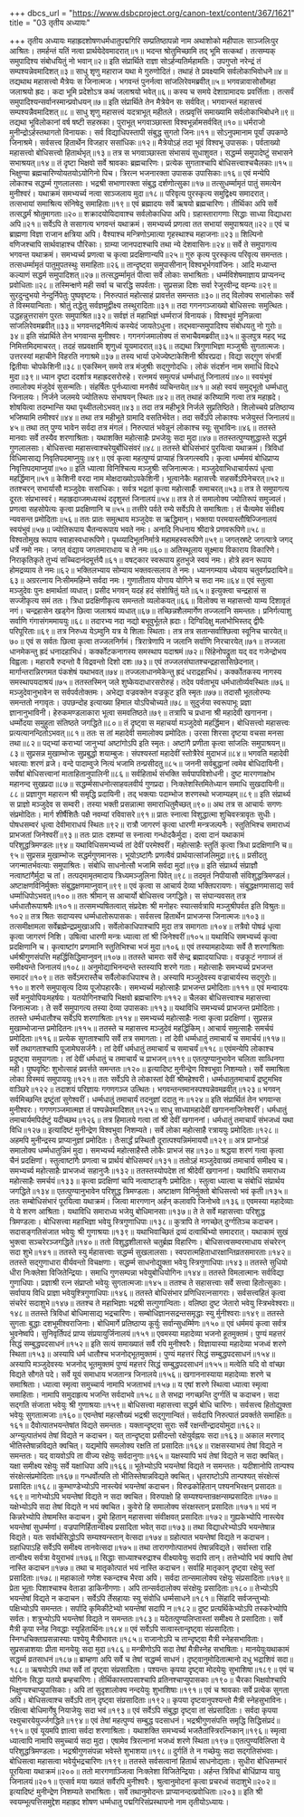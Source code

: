 +++
dbcs_url = "https://www.dsbcproject.org/canon-text/content/367/1621"
title = "03 तृतीय अध्यायः"

+++
तृतीय अध्यायः
महाह्रदशोषणधर्मधातुपद्मगिरि सम्प्रतिष्ठापन्नो नाम
अथाशोको महीपालः साञ्जलिःपुर आश्रितः।
तमर्हन्तं यतिं नत्वा प्रार्थयेदेवमादरात्॥१॥
भदन्त श्रोतुमिच्छामि तद् भूमि सत्कथां।
तत्सम्यक् समुपादिश्य संबोधयितुं नो भवान्॥२॥
इति संप्रार्थिते राज्ञा सोऽर्हन्यतिर्महामतिः।
उपगुप्तो नरेन्द्रं तं सम्पश्यन्नेवमादिशत्॥३॥
साधु शृणु महाराज यथा मे गुरुणोदितं।
तथाहं ते प्रवक्ष्यामि सर्वलोकाभिवोधने॥४॥
तद्यथाथ महासत्त्वो मैत्रेयः स जिनात्मजः।
भगवन्तं पुनर्नत्वा सांजलिरेवमब्रवीत्॥५॥
भगवन्नावासोसौमहा जलाश्रयो ह्रदः।
कदा भूमि प्रदेशोऽत्र कथं जलाश्रयो भवेत्॥६॥
कस्य च समये देशाग्रामादयः प्रवर्त्तिताः।
तत्सर्वं समुपादिश्यन्सर्वानस्मान्प्रवोधयन्॥७॥
इति संप्रार्थिते तेन मैत्रेयेन सः सर्ववित्।
भगवान्स्तं महासत्त्वं सम्पश्यन्नैवमादिशत्॥८॥
साधु शृणु महासत्त्वं यदत्राभूत् महीतले।
तत्प्रवृत्तिं समाख्यामि सर्वलोकाभिबोधने॥९॥
तद्यथा भूविलोकानां वर्ष षष्टी सहस्रका।
पुराभूत् भगवाञ्छास्ता विश्वभूर्न्नामसर्ववित्॥१०॥
धर्मराजो मुनीन्द्रोऽर्हस्तथागतो विनायकः।
सर्व विद्याधिपस्तापी संबुद्ध सुगतो जिनः॥११॥
सोऽनुपमानाम पूर्यां उपकण्ठे जिनाश्रमे।
सर्वसत्त्व हितार्थेन विजहार ससांधिकः॥१२॥
मैत्रेयोऽहं तदा भूवं विश्वभू उपासकः।
पर्वताख्यो महासत्त्वो बोधिसत्त्वो हितार्थभृत्॥१३॥
तत्र स भगवाञ्छास्ता संभासयं सुधाशुवत।
सद्धर्म्म समुपादेष्टुं सभासने सभाश्रयत्॥१४॥
तं दृष्टा भिक्षवो सर्वे श्रावकाः ब्रह्मचारिणः।
प्रत्येक सुगताश्चापि बोधिसत्त्वाश्चचैलकाः॥१५॥
भिक्षुण्या ब्रह्मचारिण्योयतयोऽयोगिनो पिच।
त्रिरत्न भजनारक्ता उपासक उपासिकाः॥१६॥
एवं मन्येपि लोकाश्च सद्धर्म्म गुणलालसाः।
भद्रश्री सभाणारक्ता संबुद्ध दर्शणोत्सुका॥१७॥
तत्सुधर्म्मामृतं पातुं समत्येन मुनीश्वरं।
यथाक्रमं समभ्यर्च्य नत्वा साञ्जलाय मुदा॥१८॥
परिवृत्य पुरस्कृत्य समुद्विक्ष्य समादरात्।
तत्सभायां समाश्रित्य संनिषेदु समाहिताः॥१९॥
एवं ब्रह्मादयः सर्वे ऋषयो ब्रह्मचारिणः।
तीर्थिका अपि सर्वे तत्सद्धर्मं श्रोतुमागताः॥२०॥
शक्रादयोयिदावाश्च सर्वलोकाधिपा अपि।
ग्रहास्तारागणाः सिद्धाः साध्या विद्याधरा अपि॥२१॥
सर्वेऽपि ते ससागत्य भगवन्तं यथाक्रमं।
समभ्यर्च्य प्रणत्वा तत सभायां समुपाश्रयत्॥२२॥
एवं च ब्राह्मणा विज्ञा राजान क्षत्रिया अपि।
वैश्याश्च मन्त्रिणोऽमात्या गृहस्थाश्च महाजनाः॥२३॥
शिल्पिनो वणिजश्चापि सार्थवाहाश्च पौरिकाः।
ग्राम्या जानपदाश्चापि तथा न्ये देशवासिनः॥२४॥
सर्वे ते समुपागत्य भगवन्त यथाक्रमं।
समभ्यर्च्य प्रणत्वा च कृत्वा प्रदक्षिणान्यपि॥२५॥
गुरु कृत्य पुरस्कृत्य परिवृत्य समन्ततः।
तत्सधर्म्मामृतं पातुमुपतस्थुः समाहिताः॥२६॥
तान्दृष्ट्वा समुपासीनान् विश्वभूर्भगवांजिनः।
आदि मध्यान्त कल्याणं सद्धर्म समुपादिशत्॥२७॥
तत्सद्धर्म्मामृतं पीत्वा सर्वे लोकाः सभाश्रिताः।
धर्म्मविशेषमाज्ञाय प्राप्यनन्द प्रवोधिताः॥२८॥
तस्मिन्क्षणे मही सर्वा च चारद्धि सपर्वताः।
सुप्रसन्ना दिशः सर्वा रेजुरवीन्द्र वह्न्यः॥२९॥
सुरदुन्दुभयो नेन्दुर्निपेतुः पुष्पवृष्टयः।
निरुत्पातं महोत्साहं प्रावर्त्तत समन्ततः॥३०॥
तद् विलोक्य सभालोकाः सर्वे ते विस्मयान्विताः।
श्रोतुं तद्धेतु सर्वज्ञमुद्वीक्ष्य तस्थुरादिताः॥३१॥
तदा गगनगञ्जाख्यो बोधिसत्त्वः समुत्थितः।
उद्धहन्नुत्तरासंग पुरतः समुपाश्रित॥३२॥
सर्वज्ञं तं महाभिज्ञं धर्म्मराजं विनायकं।
विश्वभुवं मुनिन्नत्वा सांजलिरेवमब्रवीत्॥३३॥
भगवन्तद्रनैमित्यं कस्येदं जायतेऽधुना।
तद्‍भवान्समुपादिश्य संबोधयतु नो गुरोः॥३४॥
इति संप्रार्थिते तेन भगवान्स मुनीश्वरः।
गगनगंजमालोक्य तं सभाचैवमब्रवीत्॥३५॥
कुलपुत्र महद् भद्र निमित्तमिदमाचरत्।
तदहं सप्रवक्षामि शृणुध्वं यूयमादरात्॥३६॥
तद्यथा त्रिगुणाभिज्ञा मञ्जुश्रीः सुगतात्मजः।
उत्तरस्यां महाचीने विहरति नगाश्रमे॥३७॥
तस्य भार्या उभेज्येष्टाकेशिनी श्रीवरप्रदा।
विद्या सद्‍गुण संभर्त्री द्वितीयाः चोपकेशिनी॥३८॥
एकस्मिन् समये तत्र मंजुश्रीः सद्‍गुणोदधिः।
लोकं संदर्शन नाम समाधिं विदधे मुदा॥३९॥
ध्यान दृष्टा ददर्शात्र महाह्रदसरोरुहे।
रत्नमयं समुत्पन्नं धर्म्मधातुं जिनालयं॥४०॥
स्वयंभुवं तमालोक्य मंजुदेवं सुसन्मतिः।
संहर्षितः पुर्नध्यात्वा मनसैवं व्यचिन्तयेत्॥४१॥
अहो स्वयं समुद्‍भूतो धर्म्मधातु जिनालयः।
निर्जने जलमये ज्योतिरूपः संभाषयन् स्थितः॥४२॥
तत् तथाहं करिष्यामि गत्वा तत्र महाह्रदे।
शोषयित्वा तदम्भान्सि यथा पृथ्वीतलोऽभवत्॥४३॥
तदा तत्र महीभूत्रे निर्जले सुप्रतिष्ठिते।
शिलोच्चये प्रतिष्ठाप्य भजिष्यामि तमीश्वरं॥४४॥
तथा तत्र महीभूते ग्रामादि वसतिर्भवेत।
तदा सर्वेऽपि लोकाश्यः भजेयुस्तं जिनालयं॥४५॥
तथा तत् पुण्य भावेन सर्वदा तत्र मंगलं।
निरुत्पातं भवेन्नूनं लोकाश्च स्यूः सुभाविनः॥४६॥
ततस्ते मानवाः सर्वे तस्यैव शरणाश्रिताः।
यथाशक्ति महोत्साहैः प्रभजेयुः सदा मुदा॥४७॥
ततस्तत्पुण्यशुद्धास्ते सद्धर्म गुणलालसाः।
बोधिसत्त्वा महासत्त्वाश्चरेयुर्बोधिसंवरं॥४८॥
ततस्ते बोधिसंभारं पुरयित्वा यथाक्रमं।
त्रिविधां विधिमासाद्य निवृतिपदमाप्नुयुः॥४९॥
एवं कृत्वा महत्पुण्यं प्राप्याहं त्रिजगत्स्वपि।
कृत्वा धर्म्ममयं बोधिप्राप्य निवृत्तिपदमाप्नुयां॥५०॥
इति ध्यात्वा विनिश्चित्य मञ्जुश्रीः सजिनात्मजः।
मञ्जुदेवाभिधाचार्यरूपं धृत्वा महर्द्धिमान्॥५१॥
केशिनी वरदा नाम मोक्षदाख्योऽपकेशिनी।
भूत्वानेकैः महासत्त्वैः सहसर्वेऽपिनेचरत्॥५२॥
ततश्चरन् सभार्यासौ मञ्जुदेवः ससांधिकः।
सर्वत्र भद्रतां कृत्वा महोत्सार्हैः समाचरत्॥५३॥
तत्र ते समुपागत्य दूरतः संप्रभास्वरं।
महाह्रदाव्जमध्यस्थं ददृशुस्तं जिनालयं॥५४॥
तत्र ते तं समालोक्य ज्योतिरूपं समुज्वलं।
प्रणत्वा सहसोपेत्यः कृत्वा प्रदक्षिणानि च॥५५॥
तत्तीरे पर्वते रम्ये सर्वेऽपि ते समाश्रिताः।
तं चैत्यमेव संवीक्ष्य न्यवसन्त प्रमोदिताः॥५६॥
ततः प्रातः समुत्थाय मञ्जुदेवः स ऋद्धिमान्।
भक्तया परमयास्तौषिज्जिनालयं स्वयंभुवं॥५७॥
ज्योतिरूपाय चैतन्यरूपाय भवते नमः।
अनादि निधनाय श्रीदात्रे प्रणवरूपिणे॥५८॥
विश्वतोमुख रूपाय स्वाहास्वधारूपिणे।
पृथ्व्यादिभूतनिर्मात्रे महामहस्वरूपिणे॥५९॥
जगत्‌स्रष्टे जगत्पात्रे जगद् धर्त्रे नमो नमः।
जगत् वंद्याय जगतमाराधाय च ते नमः॥६०॥
अतिस्थूलाय सूक्ष्माय विकाराय विकारिणे।
निराकृतिकृते तुभ्यं सच्चिदानंदमूर्त्तयै॥६१॥
वषट्‍कार स्वरूपाय हुतभुजे स्वयं नमः।
होत्रे हवन रूपाय होमद्रव्याय ते नमः॥६२॥
भक्तिलभ्याय सोम्याय भक्तवत्सलाय ते नमः।
ध्यानगम्याय ध्येयाय चतुवर्गप्रदायिने॥६३॥
अग्ररत्नाय निःसीममहिम्ने सर्वदा नमः।
गुणातीताय योगाय योगिने च सदा नमः॥६४॥
एवं स्तुत्वा मञ्जुदेवः पुनः क्षमार्थतां व्यधात्।
प्रसीद भगवन् यदहं हदं संशोषितुं यते॥६५॥
इत्युक्त्वा चन्द्रहासं स सज्जीकृत्य समं ततः।
त्रिधा प्रदक्षिणीकृत्य समन्ततो व्यलोकयत्॥६६॥
विलोक्य स महासत्त्वो याम्य दिशावृतं नगं।
चन्द्रहासेन खड्गेन छित्वा जलाश्रयं व्यधात्॥६७॥
तच्छिन्नशैलमार्गेण तज्जलानि समन्ततः।
प्रनिर्गत्याशु सर्वाणि गंगासंगममाययुः॥६८॥
तदारभ्य नदा नद्यो बभूवुर्भूतले ह्रदाः।
दिग्विदिक्षु मलांभोभिस्तद् द्वीपैः परिपूरिताः॥६९॥
तत्र निरुध्य येऽम्वुनि यत्र ये शिलाः स्थिताः।
तत्र तत्र सतान्सर्वाश्छित्वा स्वूनिच चारयेत्॥७०॥
एवं स सर्वतः छित्वा कृत्वा तज्जलनिर्गमं।
त्रिरात्रेणापि न जलानि सर्वाणि निरचारयेत्॥७१॥
तज्जला धानमेकन्तु ह्रदं धनादहाभिधं।
कर्क्कोटकनागस्य समस्थाप यदाश्रमं॥७२॥
सिंहेनोपद्रुता यद् वद गजेन्द्रोभय विह्वलाः।
महारावै रुदन्तो वै विद्रवन्तो दिशो दशः॥७३॥
एवं तज्जलसंघातश्चन्द्रहासासिछेदनात्।
मार्गान्तरान्निरगमत पंकशेषं यथाभवत्॥७४॥
तज्जलाधानमेकेन्तु ह्रदं धराद्रहाभिधं।
कर्क्कोतकस्य नागस्य समस्थापयदाश्रयं॥७५॥
ततस्तस्मिन् जले शुष्केयदाधारसरोरुहं।
तदेव पर्वताभूय धर्मधातोर्व्यवस्थितः॥७६॥
मञ्जुदेवानुभावेन स सर्वपर्वतोक्तमः।
अभेद्या वज्रवक्तेन वज्रकूट इति स्मृतः॥७७॥
तदासौ भूतलोरम्यः समन्ततो नगावृतः।
उपछन्दोह इत्याख्या हिमाल योऽपिचोच्यते॥७८॥
सुदुर्जया स्वरूपाभूः प्रज्ञा ज्ञानानुभाविनी।
हेरुकमण्डलाकारा भूत्वा समवतिष्ठते॥७९॥
तत्रापि च प्रधाना श्री महादेवी खगानना।
धर्म्मोदया समुहुता संतिष्ठते जगद्धिते॥८०॥
तं दृष्ट्वा स महाचर्या मञ्जुदेवो महर्द्धिमान।
बोधिसत्त्वो महासत्त्वः प्रत्यत्यानन्दितोऽभवत्॥८१॥
ततः स तां महादेवी समालोक्य प्रमोदितः।
उरसा शिरसा दृष्टया वचसा मनसा तथा॥८२॥
पद्‍भ्यां कराभ्यां जानुभ्यां अष्टांगोऽपि इति स्मृतः।
अष्टांगै प्रणीता कृत्वा सांजलिः समुपाश्रयन्॥८३॥
सुप्रसन्न मुखाम्भोजः सुप्रबुद्धो शयाम्बुजः।
संपश्यस्तां महादेवीं स्तोत्रैरेवं मुदाभजं॥८४॥
भगवति महादेवी भवत्याः शरणं व्रजे।
वन्दे पादाम्वुजे नित्यं भजामि तन्प्रसीदतु॥८५॥
जननी सर्वबुद्धानां त्वमेव बोधिदायिनी।
सर्वेषां बोधिसत्त्वानां माताहितानुपालिनी॥८६॥
सर्वहितार्थ संभक्ति सर्वपापविशोधनी।
दुष्ट मारगणाक्षोभ महानन्द सुखप्रदा॥८७॥
सद्धर्म्मसाधनोत्साहवलवीर्य गुणप्रदा।
निःक्लेशस्तिमितेध्यान समाधि सुखदायिनी॥८८॥
प्रज्ञागुण महारत्न श्री समृद्धि प्रदायिनी।
तद् भक्त्याः पदाम्भोज शरणस्थो भजाम्यहम्॥८९॥
इति संप्रार्थ्य स प्राज्ञो मञ्जुदेव स सम्वरी।
तस्या भक्ती प्रसन्नात्मा समाराधितुमैच्छत्॥९०॥
अथ तत्र स आचार्यः सगणः संप्रमोदितः।
मार्ग शीर्षैशितैः पक्षै नवम्यां रविवासरे॥९१॥
प्रातः स्नात्वा विशुद्धात्मा शुचिवस्त्रावृतः सुधीः।
पोषधसम्वरं धृत्वा देवीमाराधयं स्थितः॥९२॥
रात्रौ जागरणं कृत्वा धारणी मन्त्रजल्पनैः।
स्तुतिभिश्च समाराध्यं प्राभजतां जिनेश्वरीं॥९३॥
ततः प्रातः दशम्यां स स्नात्वा गन्धोदकैर्मुदा।
दत्वा दानं यथाकामं परिशुद्धत्रिमण्डलः॥९४॥
यथाविधिसमभ्यर्च्य तां देवीं परमेश्वरीं।
महोत्साहैः स्तुतिं कृत्वा त्रिधा प्रदक्षिणानि च॥९५॥
सुप्रसन्न मुखाम्भोजः सद्धर्मगुणमानसः।
भूयोऽष्टांगैः प्रणत्वैवं प्रार्थयात्सांजलिमुद्रा॥९६॥
प्रसीदतु जगन्मातर्भवत्याः समुपाश्रितः।
संबोधि साधनोत्सौ भजामि सर्वदा मुदां॥९७॥
इति संप्रार्थ्य संप्राज्ञौ नत्वाष्टांगैर्मुदा च तां।
तत्पद्‍मामृतमादाय त्रिध्यमञ्जुलिना पिवेत्॥९८॥
तदमृतं निपीयासौ संविशुद्धत्रिमण्डलं।
अष्टाक्षणविनिर्मुक्तः संबुद्धक्षणमाप्नुवान्॥९९॥
एवं कृत्वा स आचार्य देव्या भक्तिपरायणः।
संबुद्धक्षणमासाद्य सर्व धर्म्माधिपोऽभवत्॥१००॥
ततः श्रीमान् स आचार्यो बोधिसत्त्व जगद्धिते।
स संघान्यवसत् तत्र धर्मधातौरूपाश्रमैः॥१०१॥
तत्समभ्यषितत्वात् संप्रदेशः श्री मनोहरः
स्यात्सर्वत्रापि मञ्जुश्रीपर्वत इति विश्रुतः॥१०२॥
तत्र श्रितः सदाप्यस्प धर्म्मधातोरूपासकः।
सर्वसत्त्व हितार्थेन प्राभजन्स जिनात्मजः॥१०३॥
तत्समीक्षामला सर्वेब्रह्मेन्द्रप्रमुखा‍अपि।
सर्वेलोकाधिपाश्चापि मुदा तत्र समागताः॥१०४॥
तत्रैवो पोषढं धृत्वा कृत्वा जागरणं निशि।
उषित्वा धारणी मन्त्रः ध्यात्वा तां श्री जिनेश्वरीं॥१०५॥
यथाविधि समभ्यर्च्य कृत्वा प्रदक्षिणानि च।
कृत्वाष्टांग प्रणामानि स्तुतिभिश्चा भजं मुदा॥१०६॥
एवं तस्यामहादेव्याः सर्वे तै शरणाश्रिताः
धर्मश्रीगुणसंपत्ति महर्द्धिसिद्धिमाप्नुवन्॥१०७॥
ततस्ते चामराः सर्वे सेन्द्र ब्रह्मादयाधिपाः।
वज्रकूटं नगाव्जं तं समीक्ष्यन्ते जिनालयं॥१०८॥
अनुमोद्याभिनन्दन्ते स्तस्यापि शरणे गताः।
महोत्साहैः समभ्यर्च्य प्रभजन्त समादरं॥१०९॥
ततः सर्वेऽमरास्तैच सर्वैलोकाधिपाश्च ते।
अस्यापि मञ्जुदेवस्य वज्राचार्यस्य सद्‍गुरोः॥११०॥
शरणे समुपासृत्य दिव्य पूजोपहारकैः।
समभ्यर्च्य महोत्साहैः प्राभजन्त प्रमोदिताः॥१११॥
एवं मन्वादयः सर्वे मनुयोपियःमहर्षयः।
यतयोगिनश्चापि भिक्षवो ब्रह्मचारिणः॥११२॥
चैलका बोधिसत्त्वाश्च महासत्त्वा जिनात्मजाः।
ते सर्वे समुपागत्य तस्या देव्या उपासकाः॥११३॥
यथाविधि समभ्यर्च्य प्राभजन्त प्रमोदिताः।
ततस्ते धर्म्मधातौश्च सर्वेऽपि शरणाश्रिताः॥११४॥
समभ्यर्च्य महोत्साहैः नत्वा कृत्वा प्रदक्षिणां।
सुप्रसन्न मुखाम्भोजान्त प्रमोदितनः॥११५॥
ततस्ते च महासत्त्व मञ्जुदेवं महद्धिंकिम्।
आचार्य समुत्साहैः समर्चयं प्रमोदिताः॥११६॥
प्रत्येक सुगताश्चापि सर्वे तत्र समागताः।
तां देवी धर्म्मधातुं तमाचार्यं च समार्चयं॥११७॥
सर्वे तथागताश्चापि पूजामेघसर्जनैः।
तां देवीं धर्मधातुं तमाचार्यं च समाचर्यं॥११८॥
एवंमन्येपि लोकाश्च प्रदुष्ट्वा समुपागताः।
तां देवीं धर्मधातुं च तमाचार्यं च प्राभजन्॥११९॥
एतत्पुण्यानुभावेन चलिता साव्धिनगा मही।
पुष्पवृष्टिः शुभोत्साहं प्रवर्त्तते समन्ततः॥१२०॥
इत्यादिष्ट मुनीन्द्रेण विश्वभूवा निशम्यते।
सर्वे समाश्रिता लोका विस्मयं समुपाययुः॥१२१॥
ततः सर्वेऽपि ते लोकास्तां देवीं श्रीमहेश्वरी।
धर्म्मधातुतमाचार्यं द्रष्टुमभिव वाञ्छिरे॥१२२॥
तदाशयं परिज्ञायः गगणगञ्ज उत्थितः।
भगवन्तन्तमानस्पश्यन्नेवमव्रवीत्॥१२३॥
भगवन् सर्वमिच्छन्ति द्रष्टुंतां सुगेश्वरीं।
धर्म्मधातुं तमाचार्यं तदनुज्ञां ददातु नः॥१२४॥
इति संप्रार्थितं तेन भगवान्स मुनीश्वरः।
गगणगञ्जमात्मज्ञ तं पश्यन्नेवमादिशत्॥१२५॥
साधु साध्यामहादेवीं खगाननाजिनेश्वरीं।
धर्मधातुं तमाचार्यमपिर्दष्टुं यदीच्छथ॥१२६॥
तत्र हिमालये गत्वा तां श्री देवीं खगाननां।
धर्मधातुं तमाचार्यं संभजध्वं यथा विधि॥१२७॥
इत्यादिष्टं मुनीन्द्रेण विश्वभुवा निशम्यते।
सर्वे लोका महोत्साहै रत्राययुः प्रमोदिताः॥१२८॥
अहमपि मुनीन्द्रस्य प्राप्यानुज्ञां प्रमोदितः।
तैःसार्द्धं प्रस्थितौ दूरात्पश्यन्निमंमाययौ॥१२९॥
अत्र प्राप्नोऽहं समालोक्य धर्म्मधातुन्निमं मुदा।
समभ्यर्च्य महोत्साहैस्तै लोकैः प्राभजं सह॥१३०॥
श्रद्धया शरणं गत्वा कृत्वा चैनं प्रदक्षिणां।
स्तुत्वाष्टांगैः प्रणत्वा च प्रार्थयं बोधिसम्वरं॥१३१॥
ततोऽहं मञ्जुदेवाख्यं तमाचार्य समीक्ष्य च।
समभ्यर्च्य महोत्साहैः प्राभजध्वं सहानुजैः॥१३२॥
ततस्तस्योपदेश तां श्रीदेवीं खगाननां।
यथाविधि समाराध्य महोत्साहैः समर्चयं॥१३३॥
कृत्वा प्रदक्षिणां चापि नत्वाष्टाङ्गैः प्रमोदितः।
स्तुत्वा ध्यात्वा च संबोधिं संप्रार्थय जगद्धिते॥१३४॥
एतत्पुण्यानुभावेन परिशुद्ध त्रिमण्डलाः।
अष्टाक्षण विनिर्मुक्तो बोधिसत्त्वो भवं कृती॥१३५॥
ततः सम्बोधिसंभारं पूरयित्वा यथाक्रमं।
जित्वा मारगणान् अर्हन् कलावपि जिनोभवे॥१३६॥
एवमस्या महादेव्याः ये ये शरण आश्रिताः।
यथाविधि समाराध्य भजेयु बोधिमानसाः॥१३७॥
ते ते सर्वे महासत्त्वाः परिशुद्ध त्रिमण्डलाः।
बोधिसत्त्वा महाभिज्ञा भवेयु स्त्रिगुणाधिपाः॥१३८॥
कुत्रापि ते नगच्छेत् दुर्ग्गतिञ्च कदाचन।
सदासङ्गतिसंजात भवेयुः श्री गुणाश्रयाः॥१३९॥
यथाभिवाच्छितं द्रव्यं दत्वार्थिभ्यो समादरात्।
यथाकामं सुखं भुक्त्वा सञ्चरेरञ्जगद्धिते॥१४०॥
ततो विशुद्धशीलास्ते चतुर्ब्रह्म विहारिणः।
बोधिसत्त्वसम्वरमाधाय संचरेरन् सदा शुभे॥१४१॥
ततस्ते स्यु र्महासत्त्वाः सद्धर्म्म सुखलालसाः।
स्वपरात्महिताधारक्षान्तिव्रतसमारताः॥१४२॥
ततस्ते सद्‍गुणाधारा वीर्यवन्तो विचक्षणाः।
सद्धर्म्म साधनोद्युक्ता भवेयु स्त्रिगुणाधिपाः॥१४३॥
ततस्ते सुधियो धीरा निःक्लेशा विजितेन्द्रियाः।
समाधि गुणसम्पन्ना भवेयुबोधियोगिनः॥१४४॥
ततस्ते विमलात्मानः सर्वविद्या गुणाधिपाः।
प्रज्ञाश्री रत्न संप्राप्तो भवेयुः सुगतात्मजाः॥१४५॥
ततश्च ते सहासत्त्वाः सर्वे सत्त्वा हितोत्सुकाः।
सर्वापाय विधि प्राज्ञा भवेयुश्त्रिगुणाधिपाः॥१४६॥
ततस्ते बोधिसंभार प्रणिधिरत्नसागराः।
सर्वसत्त्वहितं कृत्वा संचरेरं सदाशुभे॥१४७॥
ततश्च ते महाभिज्ञाः भद्रश्री सत्गुणान्विताः।
वलिष्ठा दुष्ट जेतारो भवेयु स्त्रिभवेश्वराः॥१४८॥
ततस्ते त्रिविधां बोधिमासाद्य भद्रचारिणः।
सम्बोधिज्ञानसद्रन्तसमृद्धाः स्यु र्मुनीश्वराः॥१४९॥
ततस्ते सुगताः बुद्धाः दशभूमीश्वराजिनाः।
बोधिमार्गे प्रतिष्ठाप्य कूर्युः सर्वान्सुधर्म्मिणः॥१५०॥
एवं धर्ममयं कृत्वा सर्वत्र भुवनेष्वपि।
सुनिवृर्तिपदं प्राप्य संप्रयायुर्जिनालयं॥१५१॥
एवमस्या महादेव्या भजनो हूतमुक्तमं।
पुण्यं महत्तरं सिद्धं सम्बुद्धपदसाधनं॥१५२॥
इति सत्यं समाख्यातं सर्वै रपि मुनीश्वरैः।
विज्ञायास्या महादेव्या भजध्वं शरणे स्थिता॥१५३॥
अस्यापि धर्म धातौश्च भजनोद्‍भूतमुक्तमं।
पुण्यं महत्तरं सिद्धं सम्बुद्धपदसाधनं॥१५४॥
अस्यापि मञ्जुदेवस्यः भजनोद् भूतमुक्तमं
पुण्यं महत्तरं सिद्धं सम्बुद्धपदसाधनं॥१५५॥
मत्वेति यदि वो वांच्छा विद्यते सौगते पदे।
सर्वे यूयं समाधाय भजतान्त्र जिनालये॥१५६॥
खगाननास्याया महादेव्याः शरणे च समाश्रिताः।
ध्यात्वा स्मृत्वा समुच्चार्य नामापि भजताभवं॥१५७॥
य एषां शरणे स्थित्वा ध्यात्वा स्मृत्वा समाहिताः।
नामापि समुदाहृत्य भजन्ति सर्वदाभवे॥१५८॥
ते सभद्रा नगच्छन्ति दुर्ग्गतिं च कदाचन।
सदा सद्‍गति संजाता भवेयुः श्री गुणाश्रयाः॥१५९॥
बोधिसत्त्वा महासत्त्वा सद्धर्म बोधि चारिणः।
सर्वसत्त्व हितोद्युक्ता भवेयुः सुगतात्मजाः॥१६०॥
एवन्तेषां महत्सौख्यं भद्रश्री सद्‍गुणान्वितं।
सर्वदापि निरुत्पातं प्रवर्क्तते समाहितः॥१६१॥
दैवोत्पातभयन्तेषांत विद्यते समन्ततः।
यक्तान्दृष्ट्वा सुराः सर्वे रक्षन्तीन्द्रादयोमुदा॥१६२॥
अग्न्युत्पातंभयं तेषां विद्यते न कदाचन।
यत् तान्दृष्ट्‍वा प्रसीदन्तो रक्षेयुर्वह्नयः सदा॥१६३॥
अकाल मरणाद् भीतिस्तेषान्नविद्यते क्वचित्।
यद्यमोपि समलोक्य रक्षति तां प्रसादितः॥१६४॥
राक्षसस्याभयं तेषां विद्यते न समन्ततः।
यद् वायवोऽपि ता वीज्य रक्षेयुः सर्वदानुगाः॥१६५॥
यक्षस्यापि भयं तेषां विद्यते न सदा क्वचित्।
यक्षा समीक्ष्य रक्षेयुः सर्वे यक्षाधिपा अपि॥१६६॥
भूतेभ्योऽपि भयन्तेषां विद्यते न समन्ततः।
यदीशानोपि तान्पश्य संरक्षेत्संप्रमोदिताः॥१६७॥
गन्धर्वोत्पति तो भीतिस्तेषान्नविद्यते क्वचित्।
धृतराष्टोऽपि तान्पश्यत् संरक्षेत्सं प्रसादितः॥१६८॥
कुम्भाण्डेभ्योऽपि नास्त्येवं भयन्तेषां कदाचन।
विरुढकोहितान् पश्यनभिरक्षन् प्रसादतः॥१६९॥
नागेभ्योऽपि भयन्तेषां विद्यते न सदा क्वचित।
विरुपाक्षो हि सम्यश्यन्तान्रक्षन्सम्प्रसादितः॥१७०॥
यक्षेभ्योऽपि सदा तेषां विद्यते न भयं क्वचित।
कुवेरो हि समालोक्य संरक्षस्तान् प्रसादितः॥१७१॥
भयं न किन्नरेभ्योपि तेषामस्ति कदाचन।
द्रुमो हितान् महासत्त्वा संवीक्षवत् प्रसादितः॥१७२॥
गुह्यकेभ्योपि नास्त्येव भयन्तेषां सुधर्म्मणां।
वज्रपाणिर्हितान्वीक्ष्य प्रसादिता भवेत् सदा॥१७३॥
तथा विद्याधरेभ्योऽपि भयन्तेषान्न विद्यते।
यतः सर्वार्थसिद्धोऽपि सम्यश्यन्स्तान् वेत्सदा॥१७४॥
ग्रहोत्पात भयन्तेषां विद्यते न कदाचन।
ग्रहाधिपाऽहि सर्वेऽपि समीक्ष्य तानवेत्सदा॥१७५॥
तथा तारागणोत्पातभयं तेषान्नविद्यते।
सर्वास्ता राहि तान्वीक्ष्य सर्वत्रा वेयुराभवं॥१७६॥
सिद्धाः साध्याश्चरुद्राश्च वीक्ष्यावेयुः सदापि तान्।
तत्तेभ्योपि भयं क्वापि तेषां नास्ति कदाचन॥१७७॥
तथा च मातृकोत्पातं भयं नास्ति कदाचन।
सर्वाहि मातृकान् दृष्ट्वा रक्षेयु स्तां प्रसादिताः॥१७८॥
महाकालो गणेश स्कन्दश्च भैरवा अपि।
सर्वदा तान्समालोक्य रक्षेयुः संप्रसादिताः॥१७९॥
प्रेता भूताः पिशाश्चाश्च वेताडा डाकिनीगणाः।
अपि तान्सर्वदालोक्य संरक्षेयुः प्रसादिताः॥१८०॥
तेभ्योऽपि भयन्तेषां विद्यते न कदाचन।
सर्वेऽपि र्तेसहायाः स्यु संवोधि धर्म्मसाधने॥१८१॥
सिंहादि सर्वजन्तुभ्योः पक्षिभ्योऽपि समन्ततः।
सर्पादि कृमिकीटेभ्यो भयन्तेषां सदापि न॥१८२॥
दुष्ट प्रत्यर्थिकेभ्योऽपि तस्करेभ्योपि सर्वतः।
शत्रुभ्योऽपि भयन्तेषां विद्यते न समन्ततः॥१८३॥
यदेतत्पुण्यलिप्तास्तां समीक्ष्य ते प्रसादिताः।
सर्वे मैत्री कृपा स्नेह निवद्धाः स्युहितार्थिनः॥१८४॥
एवं सर्वेऽपि सत्वास्तान्दृष्ट्‍वा संप्रसादिताः।
स्निग्धचिक्ताप्रसन्नास्याः पश्येयु मैत्रीभावतः॥१८५॥
राजानोऽपि च तान्दृष्ट्वा मैत्री स्नेहसभाविताः।
सुप्रसन्नाशयाः प्रीता मानयेयुः सदा मुदा॥१८६॥
मन्त्रीणोऽपि सदा तेषां मैत्रीस्नेह सभाषिताः।
मानयेयुःयथाकामं सद्धर्म्म व्रतसाधनं॥१८७॥
ब्राम्हणा अपि सर्वे च तेषां सद्धर्म्म साधनं।
दृष्ट्‍वानुमोदितात्मानो दधु भद्राशिवं सदा॥१८८॥
ऋषयोऽपि तथा सर्वे तां दृष्ट्‍वा संप्रसादिताः।
पश्यन्तः कृपया दृष्ट्‍वा मोदयेयुः सुभाशिषा॥१८९॥
एवं च योगिनः सिद्धा यतयो ब्रम्हचारिणः।
तीर्थिकास्तापसाश्चापि व्रतिनश्चाप्युपासकाः॥१९०॥
चैरका भिक्षवोश्चापि भिक्षुण्यश्चाप्युपासिकाः।
अपि तां सुदृशालोक्य नन्दयेयुः शुभाशिषाः॥१९१॥
एवं च श्रावकाः सर्वे प्रत्येक सुगता अपि।
बोधिसत्वाश्च सर्वेऽपि तान् दृष्ट्‍वा संप्रसादिताः॥१९२॥
कृपया दृष्टवानुपश्यन्तो मैत्री स्नेहसुभाविनः।
रक्षित्वा बोधिमार्गेषु नियाजेयुः सदा भवं॥१९३॥
एवं सर्वेऽपि संबुद्धा दृष्ट्वा तां संप्रसादिताः।
सर्वदा कृपया रक्ष्युचारयेयुर्ज्जगद्धिते॥१९४॥
एवं तेषां महत्पुण्यं सम्बुद्ध पदसाधनं।
भद्रश्रीगुणसंपत्ति समृद्धि सिद्धिसंप्रदं॥१९५॥
एवं यूयमपि ज्ञात्वा सर्वदा शरणाश्रिताः।
यथाशक्ति समभ्यर्च्य भजतैतांस्त्रिरत्निकान्॥१९६॥
स्मृत्वा ध्यात्वापि नामापि समुच्चार्य सदा मुदा।
एषामेव त्रिरत्नानां भजध्वं शरणे स्थिता॥१९७॥
एतत्पुण्यविलिप्ता ये परिशुद्धत्रिमण्डलाः।
भद्रश्रीगुणसंपन्ना भवेस्ते शुभाशया॥१९८॥
दुर्गतिं ते न गच्छेयुः सदा सद्‍गतिसंभवाः।
बोधिसत्वा महासत्वा भवेर्युभद्रचारिणः॥१९९॥
ततस्ते सर्वसत्वानां हितार्थ साधनोद्यताः।
सुधीरा बोधिसम्भारं पूरयित्वा यथाक्रमं॥२००॥
ततो मारगणाञ्जित्वा निःक्लेशा विजितेन्द्रियाः।
अर्हन्त त्रिविधां बोधिंप्राप्य यायु जिनालयं॥२०१॥
एत्सर्व मया ख्यातं सर्वैरपि मुनीश्वरैः।
श्रुत्वानुमोदनां कृत्वा प्रचरध्वं सदाशुभे॥२०२॥
इत्यादिष्टं मुनीन्द्रेण निशम्यते सभाश्रिताः।
सर्वे तथानुमोदन्तः प्राप्यानन्दत्प्रवोधिताः॥२०३॥
इति श्री स्वयम्भूत्पत्तिसमुद्देश महाह्रद शोषण धर्म्मधातु पद्मगिरिसंप्रस्थापनो नाम तृतीयोऽध्यायः।
